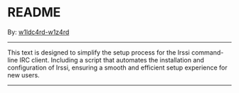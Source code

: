 # README

By: [w1ldc4rd-w1z4rd](https://github.com/w1ldc4rd-w1z4rd)

---

This text is designed to simplify the setup process for the Irssi command-line IRC client. Including a script that automates the installation and configuration of Irssi, ensuring a smooth and efficient setup experience for new users.

---
